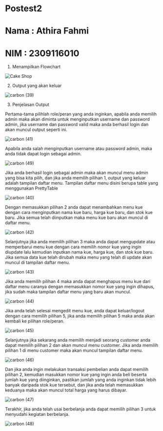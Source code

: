 # Postest2
# Nama : Athira Fahmi
# NIM : 2309116010

1. Menampilkan Flowchart

![Cake Shop](https://github.com/athiraafm/Postest2/assets/144832817/a1d2f151-9d23-4d37-86cc-5ef26dc315b5)

2. Output yang akan keluar

![carbon (39)](https://github.com/athiraafm/Postest2/assets/144832817/b8b55027-3590-432e-a112-9fcb46544f16)

3. Penjelasan Output

Pertama-tama pilihlah role/peran yang anda inginkan, apabila anda memilih admin maka akan diminta untuk menginputkan
username dan password admin, jika username dan password valid maka anda berhasil login dan akan muncul output seperti ini.

![carbon (41)](https://github.com/athiraafm/Postest2/assets/144832817/39ef7ae3-da20-4977-b1bc-3dd337df33a7)

Apabila anda salah menginputkan username atau password admin, maka anda tidak dapat login sebagai admin.

![carbon (49)](https://github.com/athiraafm/Postest2/assets/144832817/a5068532-b39e-41d0-8207-bbb85deb2a66)

Jika anda berhasil login sebagai admin maka akan muncul menu admin yang bisa kita pilih, dan jika anda memilih pilihan 1,
output yang keluar adalah tampilan daftar menu. Tampilan daftar menu disini berupa table yang menggunakan PrettyTable

![carbon (40)](https://github.com/athiraafm/Postest2/assets/144832817/577a4c3a-8eb2-41f5-a21d-b1c841439566)

Dengan memasukkan pilihan 2 anda dapat menambahkan menu kue dengan cara menginputkan nama kue baru,
harga kue baru, dan stok kue baru. Jika semua telah diinputkan maka menu kue baru akan muncul di daftar menu.

![carbon (42)](https://github.com/athiraafm/Postest2/assets/144832817/660412c9-cabb-447a-929e-f2aa8f89ce1b)

Selanjutnya jika anda memilih pilihan 3 maka anda dapat mengupdate atau memperbarui menu kue dengan cara memilih
nomor kue yang ingin diupdate lalu kemudian inputkan nama kue, harga kue, dan stok kue baru. Jika semua data kue telah
dirubah maka menu yang telah di update akan muncul di tampilan daftar menu.

![carbon (43)](https://github.com/athiraafm/Postest2/assets/144832817/275185a8-76df-425f-8885-27bfe65bc4cb)

Jika anda memilih pilihan 4 maka anda dapat menghapus menu kue dari daftar menu caranya dengan memasukkan nomor kue yang ingin dihapus,
jika sudah maka tampilan daftar menu yang baru akan muncul.

![carbon (44)](https://github.com/athiraafm/Postest2/assets/144832817/2308c390-4546-4278-a136-2ff12200b203)

Jika anda telah selesai mengedit menu kue, anda dapat keluar/logout dengan cara memilih pilihan 5, jika anda
memilih pilihan 5 maka anda akan kembali ke pilihan role/peran.

![carbon (45)](https://github.com/athiraafm/Postest2/assets/144832817/f93dd74f-d5b6-4dcb-8ad1-19431ee1492e)

Selanjutnya jika sekarang anda memilih menjadi seorang customer anda dapat memilih pilihan 2 dan akan muncul menu customer.
Jika anda memilih pilihan 1 di menu customer maka akan muncul tampilan daftar menu.

![carbon (46)](https://github.com/athiraafm/Postest2/assets/144832817/bcfd9d46-f4b9-451c-860e-f03c6cf70582)

Dan jika anda ingin melakukan transaksi pembelian anda dapat memilih pilihan 2, kemudian masukkan nomor kue yang ingin anda beli
beserta jumlah kue yang diinginkan, pastikan jumlah yang anda inginkan tidak lebih banyak daripada stok kue tersebut, dan jika
anda telah memasukkan keduanya maka akan muncul total harga yang harus dibayar.

![carbon (47)](https://github.com/athiraafm/Postest2/assets/144832817/fd6ee4a0-24d7-45d2-b028-ab488e0387a7)

Terakhir, jika anda telah usai berbelanja anda dapat memilih pilihan 3 untuk menyudahi kegiatan berbelanja.

![carbon (48)](https://github.com/athiraafm/Postest2/assets/144832817/dd8467d8-66e1-406a-a792-c864f5ec476a)
